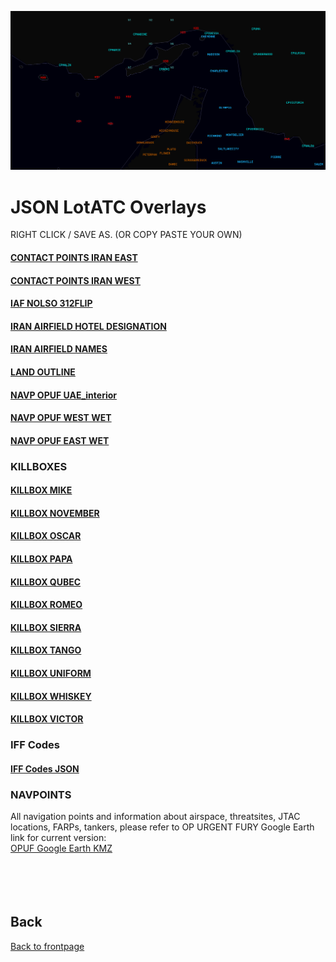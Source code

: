 
![DIR FRONT IMAGE](DIR_FRONT_IMG.PNG)


# JSON LotATC Overlays

RIGHT CLICK / SAVE AS. (OR COPY PASTE YOUR OWN)

####  [CONTACT POINTS IRAN EAST](/JSON/CP_IRAN_EAST.json)
####  [CONTACT POINTS IRAN WEST](/JSON/CP_IRAN_WEST.json)
####  [IAF NOLSO 312FLIP](/JSON/IAF_NOLSO_312FLIP.json)
####  [IRAN AIRFIELD HOTEL DESIGNATION](/JSON/IRANIAN_AIRFIELD_HOTEL_DESIGNATION.json)
####  [IRAN AIRFIELD NAMES](/JSON/IRANIAN_AIRFIELD_NAMES.json)
####  [LAND OUTLINE](/JSON/LAND_OUTLINE.json)
####  [NAVP OPUF UAE_interior](/JSON/NAVP_OPUF_UAE_interior.json)
####  [NAVP OPUF WEST WET](/JSON/NAVP_OPUF_west_wet.json)
####  [NAVP OPUF EAST WET](/JSON/NVAP_OPUF_east_wet.json)  

### KILLBOXES

####  [KILLBOX MIKE](/JSON/KB/kb_mike.json)
####  [KILLBOX NOVEMBER](/JSON/KB/kb_november.json)
####  [KILLBOX OSCAR](/JSON/KB/kb_oscar.json)
####  [KILLBOX PAPA](/JSON/KB/kb_papa.json)
####  [KILLBOX QUBEC](/JSON/KB/kb_qubec.json)
####  [KILLBOX ROMEO](/JSON/KB/kb_romeo.json)
####  [KILLBOX SIERRA](/JSON/KB/kb_sierra.json)
####  [KILLBOX TANGO](/JSON/KB/kb_tango.json)
####  [KILLBOX UNIFORM](/JSON/KB/kb_uniform.json)
####  [KILLBOX WHISKEY](/JSON/KB/kb_whiskey.json)
####  [KILLBOX VICTOR](/JSON/KB/kb_victor.json) 



### IFF Codes
####  [IFF Codes JSON](/JSON/transponder_codes.json)



### NAVPOINTS 

All navigation points and information about airspace, threatsites, JTAC locations, FARPs, tankers, please refer to OP URGENT FURY Google Earth link for current version:
<br>
[OPUF Google Earth KMZ](https://www.dropbox.com/s/ofdotxseoz0foz8/OP%20Urgent%20Fury.kmz?dl=0)
<br>
<br>
<br>
<br>
<br>
## Back
[Back to frontpage](https://132nd-vwing.github.io/OPUF-Brief/) 
